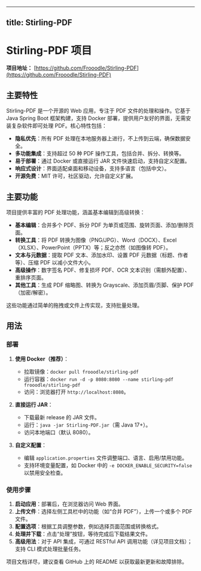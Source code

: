 
---
title: Stirling-PDF
---

# Stirling-PDF 项目

**项目地址：** [https://github.com/Frooodle/Stirling-PDF](https://github.com/Frooodle/Stirling-PDF)

## 主要特性
Stirling-PDF 是一个开源的 Web 应用，专注于 PDF 文件的处理和操作。它基于 Java Spring Boot 框架构建，支持 Docker 部署，提供用户友好的界面，无需安装复杂软件即可处理 PDF。核心特性包括：
- **隐私优先**：所有 PDF 处理在本地服务器上进行，不上传到云端，确保数据安全。
- **多功能集成**：支持超过 50 种 PDF 操作工具，包括合并、拆分、转换等。
- **易于部署**：通过 Docker 或直接运行 JAR 文件快速启动，支持自定义配置。
- **响应式设计**：界面适配桌面和移动设备，支持多语言（包括中文）。
- **开源免费**：MIT 许可，社区驱动，允许自定义扩展。

## 主要功能
项目提供丰富的 PDF 处理功能，涵盖基本编辑到高级转换：
- **基本编辑**：合并多个 PDF、拆分 PDF 为单页或范围、旋转页面、添加/删除页面。
- **转换工具**：将 PDF 转换为图像（PNG/JPG）、Word（DOCX）、Excel（XLSX）、PowerPoint（PPTX）等；反之亦然（如图像转 PDF）。
- **文本与元数据**：提取 PDF 文本、添加水印、设置 PDF 元数据（标题、作者等）、压缩 PDF 以减小文件大小。
- **高级操作**：数字签名 PDF、修复损坏 PDF、OCR 文本识别（需额外配置）、重排序页面。
- **其他工具**：生成 PDF 缩略图、转换为 Grayscale、添加页眉/页脚、保护 PDF（加密/解密）。

这些功能通过简单的拖拽或文件上传实现，支持批量处理。

## 用法
### 部署
1. **使用 Docker（推荐）**：
   - 拉取镜像：`docker pull frooodle/stirling-pdf`
   - 运行容器：`docker run -d -p 8080:8080 --name stirling-pdf frooodle/stirling-pdf`
   - 访问：浏览器打开 `http://localhost:8080`。

2. **直接运行 JAR**：
   - 下载最新 release 的 JAR 文件。
   - 运行：`java -jar Stirling-PDF.jar`（需 Java 17+）。
   - 访问本地端口（默认 8080）。

3. **自定义配置**：
   - 编辑 `application.properties` 文件调整端口、语言、启用/禁用功能。
   - 支持环境变量配置，如 Docker 中的 `-e DOCKER_ENABLE_SECURITY=false` 以禁用安全检查。

### 使用步骤
1. **启动应用**：部署后，在浏览器访问 Web 界面。
2. **上传文件**：选择左侧工具栏中的功能（如“合并 PDF”），上传一个或多个 PDF 文件。
3. **配置选项**：根据工具调整参数，例如选择页面范围或转换格式。
4. **处理并下载**：点击“处理”按钮，等待完成后下载结果文件。
5. **高级用法**：对于 API 集成，可通过 RESTful API 调用功能（详见项目文档）；支持 CLI 模式处理批量任务。

项目文档详尽，建议查看 GitHub 上的 README 以获取最新更新和故障排除。